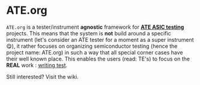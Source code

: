 # ATE.org
`ATE.org` is a tester/instrument **agnostic** framework for **<ins>ATE ASIC testing</ins>** projects. This means that the system is **not** build around a specific instrument (let's consider an ATE tester for a moment as a super instrument😋), it rather focuses on 
organizing semiconductor testing (hence the project name: ATE.org) in such a way that all special corner cases have
their well known place. This enables the users (read: TE's) to focus on the **REAL** work : <ins>writing test</ins>. 

Still interested? Visit the wiki.
